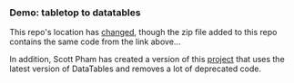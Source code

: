 ### Demo: tabletop to datatables

This repo's location has [changed](https://github.com/chrislkeller/projects.chrislkeller.com/tree/master/demos/tabletop_to_datatables), though the zip file added to this repo contains the same code from the link above...

In addition, Scott Pham has created a version of this [project](https://github.com/scottpham/tabletop-to-datatables) that uses the latest version of DataTables and removes a lot of deprecated code.
